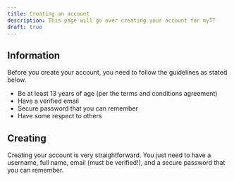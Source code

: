 ```yaml
---
title: Creating an account
description: This page will go over creating your account for myTT
draft: true
---
```


## Information
Before you create your account, you need to follow the guidelines as stated below.

- Be at least 13 years of age (per the terms and conditions agreement)
- Have a verified email
- Secure password that you can remember
- Have some respect to others

## Creating
Creating your account is very straightforward. You just need to have a username, full name, email (must be verified!), and a secure password that you can remember.